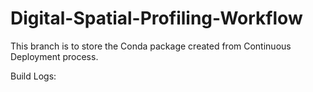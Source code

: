 # Digital-Spatial-Profiling-Workflow

This branch is to store the Conda package created from Continuous Deployment process.

Build Logs:
